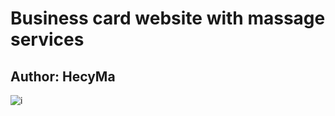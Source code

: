 # Business card website with massage services
## Author: HecyMa

![i](https://github.com/user-attachments/assets/4fbc38e0-e32e-46a4-ba4c-0ae20b64aea9)
